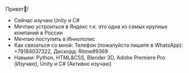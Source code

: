Привет👋!

- Сейчас изучаю Unity и C#
- Мечтаю устроиться в Яндекс т.к. это одна из самых крупных компаний в России
- Мечтаю поступить в Иннополис
- Как связаться со мной:
    Телефон (пожалуйста пишите в WhatsApp): +79184037322,
    Дискорд: Ritme#9369
- Навыки:
    Python, 
    HTML&CSS, 
    Blender 3D, 
    Adobe Premiere Pro (Изучаю), 
    Unity и С# (Активно изучаю)
  
